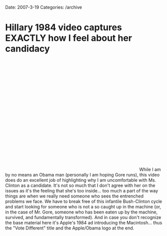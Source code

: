 Date: 2007-3-19
Categories: /archive

# Hillary 1984 video captures EXACTLY how I feel about her candidacy

<object width="425" height="355"><param name="movie" value="http://www.youtube.com/v/6h3G-lMZxjo&rel=1"></param><param name="wmode" value="transparent"></param><embed src="http://www.youtube.com/v/6h3G-lMZxjo&rel=1" type="application/x-shockwave-flash" wmode="transparent" width="425" height="355"></embed></object>
While I am by no means an Obama man (personally I am hoping Gore runs), this video does do an excellent job of highlighting why I am uncomfortable with Ms. Clinton as a candidate.  It's not so much that I don't agree with her on the issues as it's the feeling that she's too inside... too much a part of the way things are when we really need someone who sees the entrenched problems we face.  We have to break free of this infantile Bush-Clinton cycle and start looking for someone who is not a so caught up in the machine (or, in the case of Mr. Gore, someone who has been eaten up by the machine, survived, and fundamentally transformed).  And in case you don't recognize the base material here it's Apple's 1984 ad introducing the Macintosh... thus the "Vote Different" title and the Apple/Obama logo at the end.
